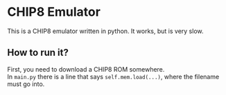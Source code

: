# CHIP8 Emulator
This is a CHIP8 emulator written in python. It works, but is very slow.

## How to run it?
First, you need to download a CHIP8 ROM somewhere. \
In `main.py` there is a line that says `self.mem.load(...)`, where the filename must go into.
